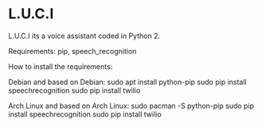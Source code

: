 # L.U.C.I
L.U.C.I its a voice assistant coded in Python 2.

Requirements: pip, speech_recognition

How to install the requirements:

Debian and based on Debian: 
sudo apt install python-pip
sudo pip install speechrecognition
sudo pip install twilio

Arch Linux and based on Arch Linux:
sudo pacman -S python-pip
sudo pip install speechrecognition
sudo pip install twilio


